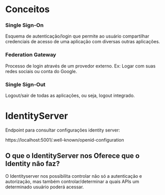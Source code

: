 # Conceitos

### Single Sign-On 
Esquema de autenticação/login que permite ao usuário compartilhar credenciais de acesso de uma aplicação com diversas outras aplicações. 

### Federation Gateway
Processo de login através de um provedor externo. Ex: Logar com suas redes sociais ou conta do Google.

### Single Sign-Out
Logout/sair de todas as aplicações, ou seja, logout integrado.

# IdentityServer

Endpoint para consultar configurações identity server:

https://localhost:5001/.well-known/openid-configuration


## O que o IdentityServer nos Oferece que o Identity não faz?

O Identityserver nos possibilita controlar não só a autenticação e autorização, mas também controlar/determinar a quais APIs um determinado usuário poderá acessar. 
